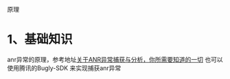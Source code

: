 原理

# 1、基础知识
anr异常的原理，参考地址[关于ANR异常捕获与分析，你所需要知道的一切](https://codezjx.com/2017/08/06/anr-trace-analytics/)
也可以使用腾讯的Bugly-SDK 来实现捕获anr异常
